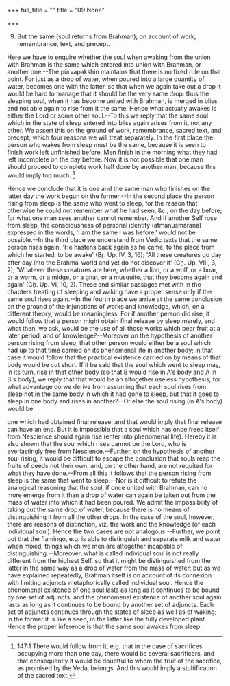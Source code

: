 +++
full_title = ""
title = "09 None"

+++


9. But the same (soul returns from Brahman); on account of work, remembrance, text, and precept.

Here we have to enquire whether the soul when awaking from the union with Brahman is the same which entered into union with Brahman, or another one.--The pūrvapakshin maintains that there is no fixed rule on that point. For just as a drop of water, when poured into a large quantity of water, becomes one with the latter, so that when we again take out a drop it would be hard to manage that it should be the very same drop: thus the sleeping soul, when it has become united with Brahman, is merged in bliss and not able again to rise from it the same. Hence what actually awakes is either the Lord or some other soul.--To this we reply that the same soul which in the state of sleep entered into bliss again arises from it, not any other. We assert this on the ground of work, remembrance, sacred text, and precept; which four reasons we will treat separately. In the first place the person who wakes from sleep must be the same, because it is seen to finish work left unfinished before. Men finish in the morning what they had left incomplete on the day before. Now it is not possible that one man should proceed to complete work half done by another man, because this would imply too much. [^fn_110]

[^fn_110]: 147:1 There would follow from it, e.g. that in the case of sacrifices occupying more than one day, there would be several sacrificers, and that consequently it would be doubtful to whom the fruit of the sacrifice, as promised by the Veda, belongs. And this would imply a stultification of the sacred text.

 Hence we conclude that it is one and the same man who finishes on the latter day the work begun on the former.--In the second place the person rising from sleep is the same who went to sleep, for the reason that otherwise he could not remember what he had seen, &c., on the day before; for what one man sees another cannot remember. And if another Self rose from sleep, the consciousness of personal identity (ātmānusmaraṇa) expressed in the words, 'I am the same I was before,' would not be possible.--In the third place we understand from Vedic texts that the same person rises again, 'He hastens back again as he came, to the place from which he started, to be awake' (Br̥. Up. IV, 3, 16); 'All these creatures go day after day into the Brahma-world and yet do not discover it' (Cḥ. Up. VIII, 3, 2); 'Whatever these creatures are here, whether a lion, or a wolf, or a boar, or a worm, or a midge, or a gnat, or a musquito, that they become again and again' (Cḥ. Up. VI, 10, 2). These and similar passages met with in the chapters treating of sleeping and waking have a proper sense only if the same soul rises again.--In the fourth place we arrive at the same conclusion on the ground of the injunctions of works and knowledge, which, on a different theory, would be meaningless. For if another person did rise, it would follow that a person might obtain final release by sleep merely, and what then, we ask, would be the use of all those works which bear fruit at a later period, and of knowledge?--Moreover on the hypothesis of another person rising from sleep, that other person would either be a soul which had up to that time carried on its phenomenal life in another body; in that case it would follow that the practical existence carried on by means of that body would be cut short. If it be said that the soul which went to sleep may, in its turn, rise in that other body (so that B would rise in A's body and A in B's body), we reply that that would be an altogether useless hypothesis; for what advantage do we derive from assuming that each soul rises from sleep not in the same body in which it had gone to sleep, but that it goes to sleep in one body and rises in another?--Or else the soul rising (in A's body) would be

one which had obtained final release, and that would imply that final release can have an end. But it is impossible that a soul which has once freed itself from Nescience should again rise (enter into phenomenal life). Hereby it is also shown that the soul which rises cannot be the Lord, who is everlastingly free from Nescience.--Further, on the hypothesis of another soul rising, it would be difficult to escape the conclusion that souls reap the fruits of deeds not their own, and, on the other hand, are not requited for what they have done.--From all this it follows that the person rising from sleep is the same that went to sleep.--Nor is it difficult to refute the analogical reasoning that the soul, if once united with Brahman, can no more emerge from it than a drop of water can again be taken out from the mass of water into which it had been poured. We admit the impossibility of taking out the same drop of water, because there is no means of distinguishing it from all the other drops. In the case of the soul, however, there are reasons of distinction, viz. the work and the knowledge (of each individual soul). Hence the two cases are not analogous.--Further, we point out that the flamingo, e.g. is able to distinguish and separate milk and water when mixed, things which we men are altogether incapable of distinguishing.--Moreover, what is called individual soul is not really different from the highest Self, so that it might be distinguished from the latter in the same way as a drop of water from the mass of water; but as we have explained repeatedly, Brahman itself is on account of its connexion with limiting adjuncts metaphorically called individual soul. Hence the phenomenal existence of one soul lasts as long as it continues to be bound by one set of adjuncts, and the phenomenal existence of another soul again lasts as long as it continues to be bound by another set of adjuncts. Each set of adjuncts continues through the states of sleep as well as of waking; in the former it is like a seed, in the latter like the fully developed plant. Hence the proper inference is that the same soul awakes from sleep.

